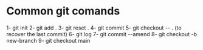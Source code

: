 # Common git comands

1- git init
2- git add .
3- git reset .
4- git commit
5- git checkout -- . (to recover the last commit)
6- git log
7- git commit --amend
8- git checkout -b new-branch
9- git checkout main
